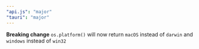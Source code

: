 ```yaml
---
"api.js": "major"
"tauri": "major"
---
```


**Breaking change** `os.platform()` will now return `macOS` instead of `darwin` and `windows` instead of `win32`

